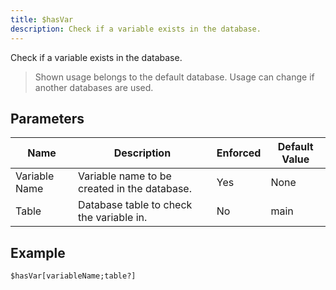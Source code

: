 ```yaml
---
title: $hasVar
description: Check if a variable exists in the database.
---
```


Check if a variable exists in the database.
> Shown usage belongs to the default database.
> Usage can change if another databases are used.
## Parameters
|     Name      |                 Description                  | Enforced | Default Value |
|---------------|----------------------------------------------|----------|---------------|
| Variable Name | Variable name to be created in the database. | Yes      | None          |
| Table         | Database table to check the variable in.     | No       | main          |
## Example
```eats
$hasVar[variableName;table?]
```